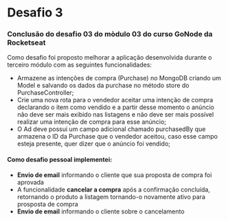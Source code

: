 # Desafio 3

### Conclusão do desafio 03 do mòdulo 03 do curso GoNode da Rocketseat

Como desafio foi proposto melhorar a aplicação desenvolvida durante o terceiro módulo com as seguintes funcionalidades:

- Armazene as intenções de compra (Purchase) no MongoDB criando um Model e salvando
  os dados da purchase no método store do PurchaseController;
- Crie uma nova rota para o vendedor aceitar uma intenção de compra declarando o item como vendido e a partir desse momento o anúncio não deve ser mais exibido nas
  listagens e não deve ser mais possível realizar uma intenção de compra para esse anúncio;
- O Ad deve possui um campo adicional chamado purchasedBy que armazena o ID da
  Purchase que o vendedor aceitou, caso esse campo esteja presente, quer dizer que o
  anúncio foi vendido;

#### Como desafio pessoal implementei:

- **Envio de email** informando o cliente que sua proposta de compra foi aprovada
- A funcionalidade **cancelar a compra** após a confirmação concluída, retornando o produto a listagem tornando-o novamente ativo para prosposta de compra
- **Envio de email** informando o cliente sobre o cancelamento
